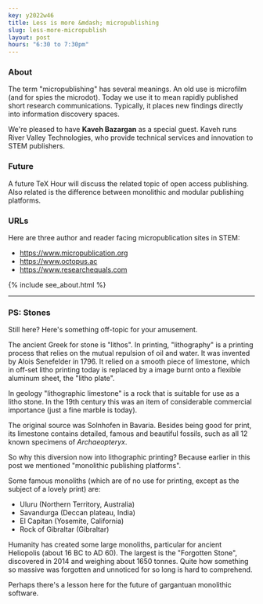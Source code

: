 ```yaml
---
key: y2022w46
title: Less is more &mdash; micropublishing
slug: less-more-micropublish
layout: post
hours: "6:30 to 7:30pm"
---
```


### About

The term "micropublishing" has several meanings. An old use is
microfilm (and for spies the microdot). Today we use it to mean
rapidly published short research communications. Typically, it places
new findings directly into information discovery spaces.

We're pleased to have **Kaveh Bazargan** as a special guest. Kaveh runs
River Valley Technologies, who provide technical services and
innovation to STEM publishers.

### Future

A future TeX Hour will discuss the related topic of open access
publishing. Also related is the difference between monolithic and
modular publishing platforms.

### URLs

Here are three author and reader facing micropublication sites in
STEM:

- <https://www.micropublication.org>
- <https://www.octopus.ac>
- <https://www.researchequals.com>

{% include see_about.html %}

---

### PS: Stones

Still here? Here's something off-topic for your amusement.

The ancient Greek for stone is "lithos". In printing, "lithography" is
a printing process that relies on the mutual repulsion of oil and
water. It was invented by Alois Senefelder in 1796. It relied on a
smooth piece of limestone, which in off-set litho printing today is
replaced by a image burnt onto a flexible aluminum sheet, the "litho
plate".

In geology "lithographic limestone" is a rock that is suitable for use
as a litho stone. In the 19th century this was an item of considerable
commercial importance (just a fine marble is today).

The original source was Solnhofen in Bavaria. Besides being good for
print, its limestone contains detailed, famous and beautiful fossils,
such as all 12 known specimens of _Archaeopteryx_.

So why this diversion now into lithographic printing? Because earlier
in this post we mentioned "monolithic publishing platforms".

Some famous monoliths (which are of no use for printing, except as the
subject of a lovely print) are:

- Uluru (Northern Territory, Australia)
- Savandurga (Deccan plateau, India)
- El Capitan (Yosemite, California)
- Rock of Gibraltar (Gibraltar)

Humanity has created some large monoliths, particular for ancient
Heliopolis (about 16&nbsp;BC to AD&nbsp;60). The largest is the
"Forgotten Stone", discovered in 2014 and weighing about 1650
tonnes. Quite how something so massive was forgotten and unnoticed for
so long is hard to comprehend.

Perhaps there's a lesson here for the future of gargantuan monolithic
software.
